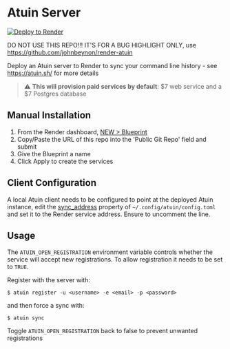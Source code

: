 # Atuin Server

[![Deploy to Render](https://render.com/images/deploy-to-render-button.svg)](https://render.com/deploy?repo=?https://github.com/johnbeynonorg/render-atuin-demo)

DO NOT USE THIS REPO!!! IT'S FOR A BUG HIGHLIGHT ONLY, use https://github.com/johnbeynon/render-atuin

Deploy an Atuin server to Render to sync your command line history - see https://atuin.sh/ for more details

> :warning: **This will provision paid services by default**: $7 web service and a $7 Postgres database

## Manual Installation

1. From the Render dashboard, [NEW > Blueprint](https://dashboard.render.com/select-repo?type=blueprint)
2. Copy/Paste the URL of this repo into the 'Public Git Repo' field and submit
3. Give the Blueprint a name
4. Click Apply to create the services

## Client Configuration

A local Atuin client needs to be configured to point at the deployed Atuin instance, edit the [sync_address](https://atuin.sh/docs/config/#sync_address) property of `~/.config/atuin/config.toml` and set it to the Render service address. Ensure to uncomment the line.

## Usage

The `ATUIN_OPEN_REGISTRATION` environment variable controls whether the service will accept new registrations. To allow registration it needs to be set to `TRUE`.

Register with the server with:

```
$ atuin register -u <username> -e <email> -p <password>
```

and then force a sync with:

```
$ atuin sync
```

Toggle `ATUIN_OPEN_REGISTRATION` back to false to prevent unwanted registrations
